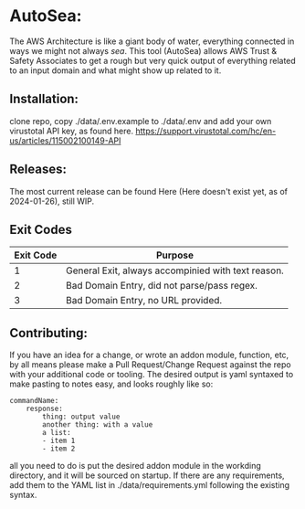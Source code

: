 # AutoSea:
The AWS Architecture is like a giant body of water, everything connected in ways we might not always *sea*.
This tool (AutoSea) allows AWS Trust & Safety Associates to get a rough but very quick output of everything related to an input domain and what might show up related to it. 

## Installation:
clone repo, copy ./data/.env.example to ./data/.env and add your own virustotal API key, as found here. https://support.virustotal.com/hc/en-us/articles/115002100149-API


## Releases:
The most current release can be found Here (Here doesn't exist yet, as of 2024-01-26), still WIP.

## Exit Codes
| Exit Code | Purpose |
|---|---|
| 1 | General Exit, always accompinied with text reason. |
| 2 | Bad Domain Entry, did not parse/pass regex. |
| 3 | Bad Domain Entry, no URL provided. |

## Contributing: 
If you have an idea for a change, or wrote an addon module, function, etc, by all means please make a Pull Request/Change Request against the repo with your additional code or tooling.  The desired output is yaml syntaxed to make pasting to notes easy, and looks roughly like so:
```
commandName:
    response:
        thing: output value
        another thing: with a value
        a list:
        - item 1
        - item 2
``` 

all you need to do is put the desired addon module in the workding directory, and it will be sourced on startup. If there are any requirements, add them to the YAML list in ./data/requirements.yml following the existing syntax.